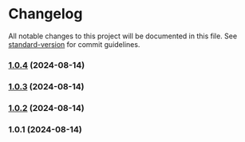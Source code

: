 # Changelog

All notable changes to this project will be documented in this file. See [standard-version](https://github.com/conventional-changelog/standard-version) for commit guidelines.

### [1.0.4](https://github.com/fat-buddha-designs/eleventy-social-images/compare/v1.0.3...v1.0.4) (2024-08-14)

### [1.0.3](https://github.com/fat-buddha-designs/eleventy-social-images/compare/v1.0.2...v1.0.3) (2024-08-14)

### [1.0.2](https://github.com/fat-buddha-designs/eleventy-social-images/compare/v1.0.1...v1.0.2) (2024-08-14)

### 1.0.1 (2024-08-14)
